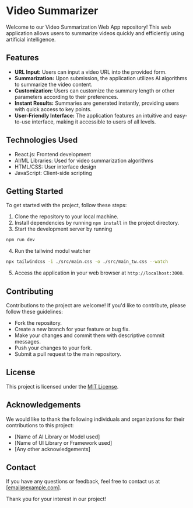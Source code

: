 # Video Summarizer

Welcome to our Video Summarization Web App repository! This web application allows users to summarize videos quickly and efficiently using artificial intelligence.

## Features

- **URL Input:** Users can input a video URL into the provided form.
- **Summarization:** Upon submission, the application utilizes AI algorithms to summarize the video content.
- **Customization:** Users can customize the summary length or other parameters according to their preferences.
- **Instant Results:** Summaries are generated instantly, providing users with quick access to key points.
- **User-Friendly Interface:** The application features an intuitive and easy-to-use interface, making it accessible to users of all levels.

## Technologies Used

- React.js: Frontend development
- AI/ML Libraries: Used for video summarization algorithms
- HTML/CSS: User interface design
- JavaScript: Client-side scripting

## Getting Started

To get started with the project, follow these steps:

1. Clone the repository to your local machine.
2. Install dependencies by running `npm install` in the project directory.
3. Start the development server by running 

```bash
npm run dev
```

4. Run the tailwind modul watcher

```bash
npx tailwindcss -i ./src/main.css -o ./src/main_tw.css --watch
```

5. Access the application in your web browser at `http://localhost:3000`.

## Contributing

Contributions to the project are welcome! If you'd like to contribute, please follow these guidelines:

- Fork the repository.
- Create a new branch for your feature or bug fix.
- Make your changes and commit them with descriptive commit messages.
- Push your changes to your fork.
- Submit a pull request to the main repository.

## License

This project is licensed under the [MIT License](LICENSE).

## Acknowledgements

We would like to thank the following individuals and organizations for their contributions to this project:

- [Name of AI Library or Model used]
- [Name of UI Library or Framework used]
- [Any other acknowledgements]

## Contact

If you have any questions or feedback, feel free to contact us at [email@example.com].

Thank you for your interest in our project!

